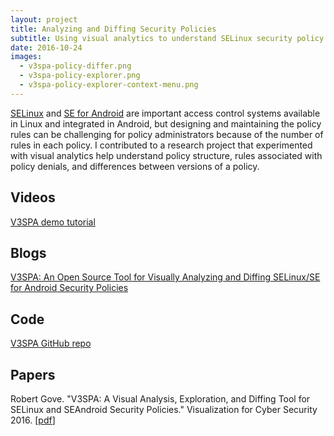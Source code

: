 ```yaml
---
layout: project
title: Analyzing and Diffing Security Policies
subtitle: Using visual analytics to understand SELinux security policy structure and differences between policy versions.
date: 2016-10-24
images:
  - v3spa-policy-differ.png
  - v3spa-policy-explorer.png
  - v3spa-policy-explorer-context-menu.png
---
```


[SELinux](https://selinuxproject.org/page/Main_Page) and [SE for Android](https://source.android.com/security/selinux) are important access control systems available in Linux and integrated in Android, but designing and maintaining the policy rules can be challenging for policy administrators because of the number of rules in each policy. I contributed to a research project that experimented with visual analytics help understand policy structure, rules associated with policy denials, and differences between versions of a policy.

## Videos

[V3SPA demo tutorial](https://www.youtube.com/watch?v=_ZI_wMr-bGM)

## Blogs

[V3SPA: An Open Source Tool for Visually Analyzing and Diffing SELinux/SE for Android Security Policies](https://twosixtech.com/v3spa-an-open-source-tool-for-visually-analyzing-and-diffing-selinuxse-for-android-security-policies/)

## Code

[V3SPA GitHub repo](https://github.com/twosixlabs/v3spa)

## Papers

Robert Gove. "V3SPA: A Visual Analysis, Exploration, and Diffing Tool for SELinux and SEAndroid Security Policies." Visualization for Cyber Security 2016. \[[pdf](https://osf.io/64ubj/)\]